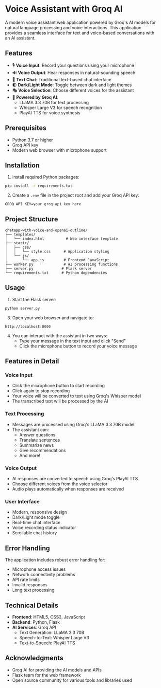 # Voice Assistant with Groq AI

A modern voice assistant web application powered by Groq's AI models for natural language processing and voice interactions. This application provides a seamless interface for text and voice-based conversations with an AI assistant.

## Features

- 🎙️ **Voice Input**: Record your questions using your microphone
- 🔊 **Voice Output**: Hear responses in natural-sounding speech
- 💬 **Text Chat**: Traditional text-based chat interface
- 🌓 **Dark/Light Mode**: Toggle between dark and light themes
- 🎭 **Voice Selection**: Choose different voices for the assistant
- 🚀 **Powered by Groq AI**: 
  - LLaMA 3.3 70B for text processing
  - Whisper Large V3 for speech recognition
  - PlayAI TTS for voice synthesis

## Prerequisites

- Python 3.7 or higher
- Groq API key
- Modern web browser with microphone support

## Installation

1. Install required Python packages:
```bash
pip install -r requirements.txt
```

2. Create a `.env` file in the project root and add your Groq API key:
```
GROQ_API_KEY=your_groq_api_key_here
```

## Project Structure

```
chatapp-with-voice-and-openai-outline/
├── templates/
│   └── index.html          # Web interface template
├── static/
│   ├── css/
│   │   └── style.css      # Application styling
│   └── js/
│       └── app.js         # Frontend JavaScript
├── worker.py              # AI processing functions
├── server.py             # Flask server
└── requirements.txt      # Python dependencies
```

## Usage

1. Start the Flask server:
```bash
python server.py
```

3. Open your web browser and navigate to:
```
http://localhost:8000
```

4. You can interact with the assistant in two ways:
   - Type your message in the text input and click "Send"
   - Click the microphone button to record your voice message

## Features in Detail

### Voice Input
- Click the microphone button to start recording
- Click again to stop recording
- Your voice will be converted to text using Groq's Whisper model
- The transcribed text will be processed by the AI

### Text Processing
- Messages are processed using Groq's LLaMA 3.3 70B model
- The assistant can:
  - Answer questions
  - Translate sentences
  - Summarize news
  - Give recommendations
  - And more!

### Voice Output
- AI responses are converted to speech using Groq's PlayAI TTS
- Choose different voices from the voice selector
- Audio plays automatically when responses are received

### User Interface
- Modern, responsive design
- Dark/Light mode toggle
- Real-time chat interface
- Voice recording status indicator
- Scrollable chat history

## Error Handling

The application includes robust error handling for:
- Microphone access issues
- Network connectivity problems
- API rate limits
- Invalid responses
- Long text processing

## Technical Details

- **Frontend**: HTML5, CSS3, JavaScript
- **Backend**: Python, Flask
- **AI Services**: Groq API
  - Text Generation: LLaMA 3.3 70B
  - Speech-to-Text: Whisper Large V3
  - Text-to-Speech: PlayAI TTS

## Acknowledgments

- Groq AI for providing the AI models and APIs
- Flask team for the web framework
- Open source community for various tools and libraries used 